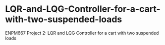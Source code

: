 # LQR-and-LQG-Controller-for-a-cart-with-two-suspended-loads
ENPM667 Project 2: LQR and LQG Controller for a cart with two suspended loads
